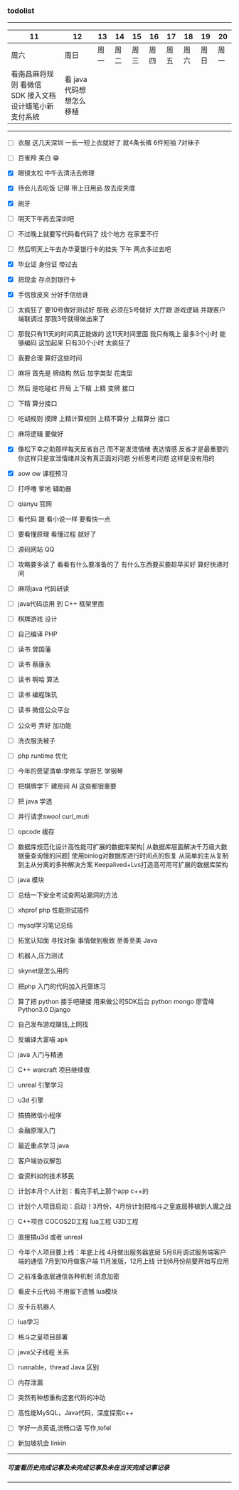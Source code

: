 ### todolist
---
11|12|13|14|15|16|17|18|19|20
---|---|---|---|---|---|---|---|---|----
周六|周日|周一|周二|周三|周四|周五|周六|周日|周一
看南昌麻将规则 看微信 SDK 接入文档 设计蜡笔小新支付系统|看 java 代码想想怎么移植 | | | | | | | | 

---
- [ ] 衣服 这几天深圳 一长一短上衣就好了 就4条长裤 6件短袖 7对袜子
- [ ] 百雀羚 美白 😁
- [x] 眼镜太松 中午去清洁去修理
- [x] 待会儿去吃饭 记得 带上日用品 放去皮夹度
- [x] 刷牙
- [ ] 明天下午再去深圳吧
- [ ] 不过晚上就要写代码看代码了 找个地方 在家里不行 
- [ ] 然后明天上午去办华夏银行卡的挂失 下午 两点多过去吧
- [x] 毕业证 身份证  带过去
- [x] 把现金 存点到银行卡
- [x] 手信放皮夹 分好手信给谁

- [ ] 太疯狂了 要10号做好测试好 那我 必须在5号做好 大厅跟 游戏逻辑  并跟客户端联调过 那我3号就得做出来了
- [ ] 那我只有11天的时间真正能做的 这11天时间里面 我只有晚上 最多3个小时 能够编码 这加起来 只有30个小时 太疯狂了
- [ ] 我要合理 算好这些时间
- [ ] 麻将 首先是 牌结构  然后 加字类型 花类型 
- [ ] 然后 是吃碰杠 开局 上下精 上精 变牌 接口
- [ ] 下精 算分接口
- [ ] 吃胡规则 摸牌 上精计算规则 上精不算分 上精算分 接口
- [ ] 麻将逻辑 要做好
- [x] 像松下幸之助那样每天反省自己 而不是发泄情绪 表达情感 反省才是最重要的 你这样只是宣泄情绪并没有真正面对问题 分析思考问题 这样是没有用的
- [x] aow ow 课程预习
- [ ] 打呼噜 爹地 辅助器
- [ ] qianyu 官网
- [ ] 看代码 跟 看小说一样 要看快一点 
- [ ] 要看懂原理 看懂过程 就好了
- [ ] 源码网站 QQ
- [ ] 攻略要多读了 看看有什么要准备的了 有什么东西要买要趁早买好 算好快递时间
- [ ] 麻将java 代码研读
- [ ] java代码运用 到 C++ 框架里面
- [ ] 棋牌游戏 设计
- [ ] 自己编译 PHP
- [ ] 读书 曾国藩
- [ ] 读书  蔡康永
- [ ] 读书 啊哈 算法
- [ ] 读书 编程珠玑
- [ ] 读书 微信公众平台
- [ ] 公众号 弄好 加功能
- [ ] 洗衣服洗被子
- [ ] php runtime 优化

- [ ] 今年的愿望清单:学修车 学厨艺 学钢琴
- [ ] 把棋牌学下 建房间 AI 这些都很重要
- [ ] 把 java 学透

- [ ] 并行请求swool curl_muti
- [ ] opcode 缓存
- [ ] 数据库规范化设计高性能可扩展的数据库架构|
      从数据库层面解决千万级大数据量查询慢的问题|
      使用binlog对数据库进行时间点的恢复
      从简单的主从复制到主从分离的多种解决方案
      Keepalived+Lvs打造高可用可扩展的数据库架构
- [ ] java  模块
- [ ] 总结一下安全考试查网站漏洞的方法
- [ ] xhprof php 性能测试插件

- [ ] mysql学习笔记总结
- [ ] 拓宽认知面 寻找对象 事情做到极致 至善至美 Java

- [ ] 机器人,压力测试
- [ ] skynet是怎么用的
- [ ] 把php 入门的代码加入托管练习
- [ ] 算了把 python 接手吧硬接 用来做公司SDK后台 python mongo 廖雪峰Python3.0 Django
- [ ] 自己发布游戏赚钱,上网找
- [ ] 反编译大富喵 apk
- [ ] java 入门与精通
- [ ] C++ warcraft 项目继续做
- [ ] unreal 引擎学习
- [ ] u3d 引擎
- [ ] 搞搞微信小程序
- [ ] 金融原理入门
- [ ] 最近重点学习 java
- [ ] 客户端协议解包
- [ ] 查资料如何技术移民
- [ ] 计划本月个人计划：看完手机上那个app c++的
- [ ] 计划个人项目启动：启动！3月份，4月份计划把格斗之皇底层移植到人魔之战
- [ ] C++项目 COCOS2D工程 lua工程 U3D工程
- [ ] 直接搞u3d 或者 unreal
- [ ] 今年个人项目要上线：年底上线
        4月做出服务器底层
        5月6月调试服务端客户端的通信
        7月到10月做客户端
        11月发版，12月上线
        计划6月份前要开始写应用 
- [ ] 之前准备底层通信各种机制  消息加密
- [ ] 看皮卡丘代码 不用留下遗憾 lua模块
- [ ] 皮卡丘机器人
- [ ] lua学习
- [ ] 格斗之皇项目部署
- [ ] java父子线程 关系
- [ ] runnable，thread Java 区别
- [ ] 内存泄漏
- [ ] 突然有种想重构这套代码的冲动
- [ ] 高性能MySQL，Java代码，深度探索c++
- [ ] 学好一点英语,流畅口语 写作,tofel
- [ ] 新加坡机会 linkin

---
##### 可查看历史完成记事及未完成记事及未在当天完成记事记录

---
